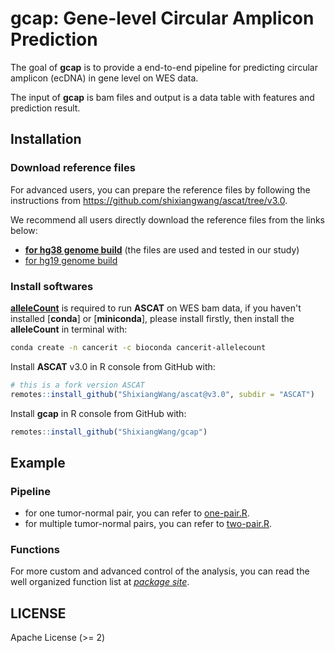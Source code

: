 # gcap: Gene-level Circular Amplicon Prediction

<!-- badges: start -->
<!-- badges: end -->

The goal of **gcap** is to provide a end-to-end pipeline for predicting
circular amplicon (ecDNA) in gene level on WES data.

The input of **gcap** is bam files and output is a data table with features and
prediction result.

## Installation

### Download reference files

For advanced users, you can prepare the reference files by following the instructions
from <https://github.com/shixiangwang/ascat/tree/v3.0>.

We recommend all users directly download the reference files from the links below:

- [**for hg38 genome build**](https://ora.ox.ac.uk/objects/uuid:08e24957-7e76-438a-bd38-66c48008cf52) (the files are used and tested in our study)
- [for hg19 genome build](https://ora.ox.ac.uk/objects/uuid:2c1fec09-a504-49ab-9ce9-3f17bac531bc)

### Install softwares

[**alleleCount**](https://github.com/cancerit/alleleCount) is required to run **ASCAT** on WES bam data,
if you haven't installed [**conda**] or [**miniconda**], please install firstly,
then install the **alleleCount** in terminal with:

```bash
conda create -n cancerit -c bioconda cancerit-allelecount
```

Install **ASCAT** v3.0 in R console from GitHub with:

```r
# this is a fork version ASCAT
remotes::install_github("ShixiangWang/ascat@v3.0", subdir = "ASCAT")
```

Install **gcap** in R console from GitHub with:

```r
remotes::install_github("ShixiangWang/gcap")
```

## Example

### Pipeline

- for one tumor-normal pair, you can refer to [one-pair.R](test-workflow/one-pair.R).
- for multiple tumor-normal pairs, you can refer to [two-pair.R](test-workflow/two-pair.R).

### Functions

For more custom and advanced control of the analysis, you can read the well
organized function list at [*package site*](https://shixiangwang.github.io/gcap/reference/index.html).


## LICENSE

Apache License (>= 2)
